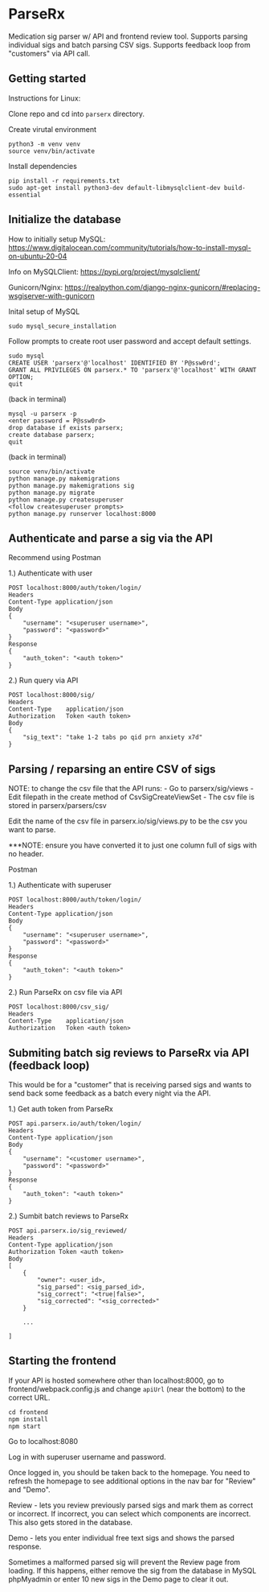 # ParseRx
Medication sig parser w/ API and frontend review tool.  Supports parsing individual sigs and batch parsing CSV sigs.  Supports feedback loop from "customers" via API call.


## Getting started

Instructions for Linux:

Clone repo and cd into `parserx` directory.

Create virutal environment

```
python3 -m venv venv
source venv/bin/activate
```

Install dependencies

```
pip install -r requirements.txt
sudo apt-get install python3-dev default-libmysqlclient-dev build-essential
```


## Initialize the database

How to initially setup MySQL: https://www.digitalocean.com/community/tutorials/how-to-install-mysql-on-ubuntu-20-04

Info on MySQLClient: https://pypi.org/project/mysqlclient/

Gunicorn/Nginx: https://realpython.com/django-nginx-gunicorn/#replacing-wsgiserver-with-gunicorn

Inital setup of MySQL

```
sudo mysql_secure_installation
```

Follow prompts to create root user password and accept default settings.

```
sudo mysql
CREATE USER 'parserx'@'localhost' IDENTIFIED BY 'P@ssw0rd';
GRANT ALL PRIVILEGES ON parserx.* TO 'parserx'@'localhost' WITH GRANT OPTION;
quit
```

(back in terminal)

```
mysql -u parserx -p
<enter password = P@ssw0rd>
drop database if exists parserx;
create database parserx;
quit
```

(back in terminal)

```
source venv/bin/activate
python manage.py makemigrations
python manage.py makemigrations sig
python manage.py migrate
python manage.py createsuperuser
<follow createsuperuser prompts>
python manage.py runserver localhost:8000
```


## Authenticate and parse a sig via the API

Recommend using Postman

1.) Authenticate with user

```
POST localhost:8000/auth/token/login/
Headers
Content-Type application/json
Body
{
	"username": "<superuser username>",
	"password": "<password>"
}
Response
{
    "auth_token": "<auth token>"
}
```

2.) Run query via API

```
POST localhost:8000/sig/
Headers
Content-Type    application/json
Authorization   Token <auth token>
Body
{
    "sig_text": "take 1-2 tabs po qid prn anxiety x7d"
}
```


## Parsing / reparsing an entire CSV of sigs

NOTE: to change the csv file that the API runs:
    - Go to parserx/sig/views
    - Edit filepath in the create method of CsvSigCreateViewSet
    - The csv file is stored in parserx/parsers/csv

Edit the name of the csv file in parserx.io/sig/views.py to be the csv you want to parse.

***NOTE: ensure you have converted it to just one column full of sigs with no header.

Postman

1.) Authenticate with superuser

```
POST localhost:8000/auth/token/login/
Headers
Content-Type application/json
Body
{
	"username": "<superuser username>",
	"password": "<password>"
}
Response
{
    "auth_token": "<auth token>"
}
```

2.) Run ParseRx on csv file via API

```
POST localhost:8000/csv_sig/
Headers
Content-Type	application/json
Authorization	Token <auth token>
```


## Submiting batch sig reviews to ParseRx via API (feedback loop)

This would be for a "customer" that is receiving parsed sigs and wants to send back some feedback as a batch every night via the API.

1.) Get auth token from ParseRx

```
POST api.parserx.io/auth/token/login/
Headers
Content-Type application/json
Body
{
	"username": "<customer username>",
	"password": "<password>"
}
Response
{
    "auth_token": "<auth token>"
}
```

2.) Sumbit batch reviews to ParseRx

```
POST api.parserx.io/sig_reviewed/
Headers
Content-Type application/json
Authorization Token <auth token>
Body
[
    {
        "owner": <user_id>,
        "sig_parsed": <sig_parsed_id>,
        "sig_correct": "<true|false>",
        "sig_corrected": "<sig_corrected>"        
    }

    ...

]
```


## Starting the frontend

If your API is hosted somewhere other than localhost:8000, go to frontend/webpack.config.js and change `apiUrl` (near the bottom) to the correct URL.

```
cd frontend
npm install
npm start
```

Go to localhost:8080

Log in with superuser username and password.

Once logged in, you should be taken back to the homepage.  You need to refresh the homepage to see additional options in the nav bar for "Review" and "Demo".

Review - lets you review previously parsed sigs and mark them as correct or incorrect.  If incorrect, you can select which components are incorrect. This also gets stored in the database.

Demo - lets you enter individual free text sigs and shows the parsed response.

Sometimes a malformed parsed sig will prevent the Review page from loading. If this happens, either remove the sig from the database in MySQL phpMyadmin or enter 10 new sigs in the Demo page to clear it out.
